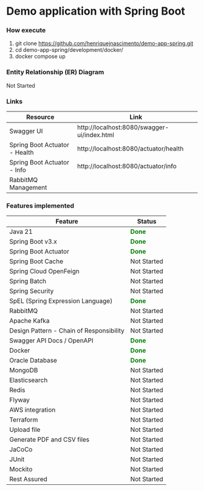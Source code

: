 # Demo application with Spring Boot

### How execute

1. git clone https://github.com/henriquejnascimento/demo-app-spring.git
2. cd demo-app-spring/development/docker/
3. docker compose up

### Entity Relationship (ER) Diagram

Not Started


### Links

<table>
  <thead>
    <tr>
      <th>Resource</th>
      <th>Link</th>
    </tr>
  </thead>
  <tbody>
    <tr>
      <td>Swagger UI</td>
      <td>http://localhost:8080/swagger-ui/index.html</td>
    </tr>
    <tr>
      <td>Spring Boot Actuator - Health</td>
      <td>http://localhost:8080/actuator/health</td>
    </tr>
    <tr>
      <td>Spring Boot Actuator - Info</td>
      <td>http://localhost:8080/actuator/info</td>
    </tr>
    <tr>
      <td>RabbitMQ Management</td>
      <td></td>
    </tr>
  </tbody>
</table>

### Features implemented

<style>
    .done {
        color: green;
        font-weight: bold;
    }
</style>

<table>
  <thead>
    <tr>
      <th>Feature</th>
      <th>Status</th>
    </tr>
  </thead>
  <tbody>
    <tr>
      <td>Java 21</td>
      <td><span class="done">Done</span></td>
    </tr>
    <tr>
      <td>Spring Boot v3.x</td>
      <td><span class="done">Done</span></td>
    </tr>
    <tr>
      <td>Spring Boot Actuator</td>
      <td><span class="done">Done</span></td>
    </tr>
    <tr>
      <td>Spring Boot Cache</td>
      <td>Not Started</td>
    </tr>
    <tr>
      <td>Spring Cloud OpenFeign</td>
      <td>Not Started</td>
    </tr>
    <tr>
      <td>Spring Batch</td>
      <td>Not Started</td>
    </tr>
    <tr>
      <td>Spring Security</td>
      <td>Not Started</td>
    </tr>
    <tr>
      <td>SpEL (Spring Expression Language)</td>
      <td><span class="done">Done</span></td>
    </tr>
    <tr>
      <td>RabbitMQ</td>
      <td>Not Started</td>
    </tr>
    <tr>
      <td>Apache Kafka</td>
      <td>Not Started</td>
    </tr>
    <tr>
      <td>Design Pattern - Chain of Responsibility</td>
      <td>Not Started</td>
    </tr>
    <tr>
      <td>Swagger API Docs / OpenAPI</td>
      <td><span class="done">Done</span></td>
    </tr>
    <tr>
      <td>Docker</td>
      <td><span class="done">Done</span></td>
    </tr>
    <tr>
      <td>Oracle Database</td>
      <td><span class="done">Done</span></td>
    </tr>
    <tr>
      <td>MongoDB</td>
      <td>Not Started</td>
    </tr>
    <tr>
      <td>Elasticsearch</td>
      <td>Not Started</td>
    </tr>
    <tr>
      <td>Redis</td>
      <td>Not Started</td>
    </tr>
    <tr>
      <td>Flyway</td>
      <td>Not Started</td>
    </tr>
    <tr>
      <td>AWS integration</td>
      <td>Not Started</td>
    </tr>
    <tr>
      <td>Terraform</td>
      <td>Not Started</td>
    </tr>
    <tr>
      <td>Upload file</td>
      <td>Not Started</td>
    </tr>
    <tr>
      <td>Generate PDF and CSV files</td>
      <td>Not Started</td>
    </tr>
    <tr>
      <td>JaCoCo</td>
      <td>Not Started</td>
    </tr>
    <tr>
      <td>JUnit</td>
      <td>Not Started</td>
    </tr>
    <tr>
      <td>Mockito</td>
      <td>Not Started</td>
    </tr>
    <tr>
      <td>Rest Assured</td>
      <td>Not Started</td>
    </tr>
  </tbody>
</table>